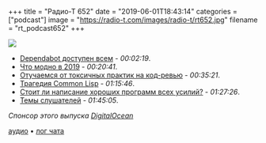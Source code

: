+++
title = "Радио-Т 652"
date = "2019-06-01T18:43:14"
categories = ["podcast"]
image = "https://radio-t.com/images/radio-t/rt652.jpg"
filename = "rt_podcast652"
+++

![](https://radio-t.com/images/radio-t/rt652.jpg)

- [Dependabot доступен всем](https://nimbleindustries.io/2019/05/26/dependabot-is-now-free-and-its-amazing/) - *00:02:19*.
- [Что модно в 2019](https://hackernoon.com/software-development-trends-in-2019-9c74b55928f0?gi=300a8ef8ce70) - *00:20:41*.
- [Отучаемся от токсичных практик на код-ревью](https://habr.com/ru/post/453968) - *00:35:21*.
- [Трагедия Common Lisp](https://medium.com/@erights/the-tragedy-of-the-common-lisp-why-large-languages-explode-4e83096239b9) - *01:15:46*.
- [Стоит ли написание хороших программ всех усилий?](https://martinfowler.com/articles/is-quality-worth-cost.html) - *01:27:26*.
- [Темы слушателей](https://radio-t.com/p/2019/05/28/prep-652/) - *01:45:05*.

*Спонсор этого выпуска [DigitalOcean](https://do.co/radiot)*


[аудио](https://cdn.radio-t.com/rt_podcast652.mp3) • [лог чата](https://chat.radio-t.com/logs/radio-t-652.html)
<audio src="https://cdn.radio-t.com/rt_podcast652.mp3" preload="none"></audio>
